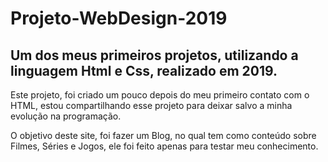 # Projeto-WebDesign-2019
## Um dos meus primeiros projetos, utilizando a linguagem Html e Css, realizado em 2019.

Este projeto, foi criado um pouco depois do meu primeiro contato com o HTML, estou compartilhando esse projeto para deixar salvo a minha evolução na programação.

O objetivo deste site, foi fazer um Blog, no qual tem como conteúdo sobre Filmes, Séries e Jogos, ele foi feito apenas para testar meu conhecimento.
